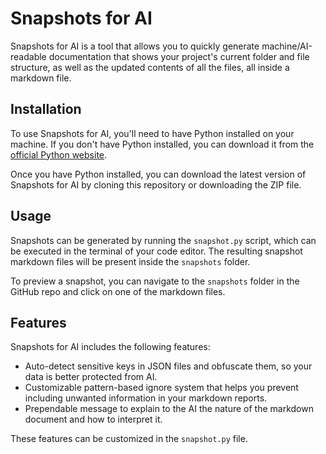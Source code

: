 # Snapshots for AI

Snapshots for AI is a tool that allows you to quickly generate machine/AI-readable documentation that shows your project's current folder and file structure, as well as the updated contents of all the files, all inside a markdown file.

## Installation

To use Snapshots for AI, you'll need to have Python installed on your machine. If you don't have Python installed, you can download it from the [official Python website](https://www.python.org/downloads/).

Once you have Python installed, you can download the latest version of Snapshots for AI by cloning this repository or downloading the ZIP file.

## Usage

Snapshots can be generated by running the `snapshot.py` script, which can be executed in the terminal of your code editor. The resulting snapshot markdown files will be present inside the `snapshots` folder.

To preview a snapshot, you can navigate to the `snapshots` folder in the GitHub repo and click on one of the markdown files.

## Features

Snapshots for AI includes the following features:

* Auto-detect sensitive keys in JSON files and obfuscate them, so your data is better protected from AI.
* Customizable pattern-based ignore system that helps you prevent including unwanted information in your markdown reports.
* Prependable message to explain to the AI the nature of the markdown document and how to interpret it.

These features can be customized in the `snapshot.py` file.